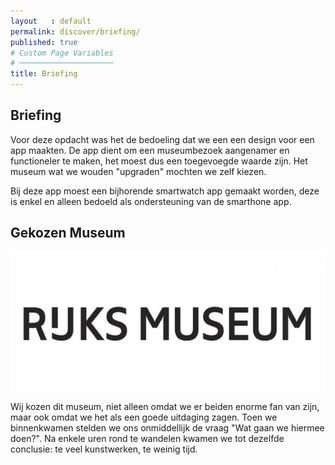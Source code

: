 ```yaml
---
layout   : default
permalink: discover/briefing/
published: true
# Custom Page Variables
# ─────────────────────
title: Briefing
---
```


## Briefing
Voor deze opdacht was het de bedoeling dat we een een design voor een app maakten. De app dient om een museumbezoek aangenamer en functioneler te maken, het moest dus een toegevoegde waarde zijn. Het museum wat we wouden "upgraden" mochten we zelf kiezen. 

Bij deze app moest een bijhorende smartwatch app gemaakt worden, deze is enkel en alleen bedoeld als ondersteuning van de smarthone app.

## Gekozen Museum

<img src="../../afbeeldingen/rijksmuseum-logo.jpg" class="img-fluid" alt="rijksmuseum">

Wij kozen dit museum, niet alleen omdat we er beiden enorme fan van zijn, maar ook omdat we het als een goede uitdaging zagen. Toen we binnenkwamen stelden we ons onmiddellijk de vraag "Wat gaan we hiermee doen?". Na enkele uren rond te wandelen kwamen we tot dezelfde conclusie: te veel kunstwerken, te weinig tijd.